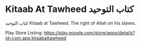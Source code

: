 # Kitaab At Tawheed كتاب التوحيد
كتاب التوحيد Kitaab at Tawheed. The right of Allah on his slaves.

Play Store Listing: https://play.google.com/store/apps/details?id=com.app.kitaabattawheed
